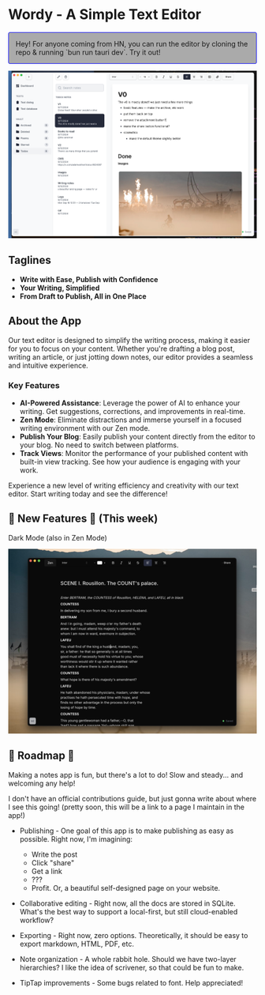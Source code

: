 
# Wordy - A Simple Text Editor

<p style="border:1px solid blue; background: #aaa; border-radius: 3px; padding: 1em;">
Hey! For anyone coming from HN, you can run the editor by cloning the repo & running `bun run tauri dev`. Try it out!
</p>


![Screenshot of the App](./docs/screenshot2.png)

## Taglines
- **Write with Ease, Publish with Confidence**
- **Your Writing, Simplified**
- **From Draft to Publish, All in One Place**

## About the App
Our text editor is designed to simplify the writing process, making it easier for you to focus on your content. Whether you're drafting a blog post, writing an article, or just jotting down notes, our editor provides a seamless and intuitive experience.

### Key Features
- **AI-Powered Assistance**: Leverage the power of AI to enhance your writing. Get suggestions, corrections, and improvements in real-time.
- **Zen Mode**: Eliminate distractions and immerse yourself in a focused writing environment with our Zen mode.
- **Publish Your Blog**: Easily publish your content directly from the editor to your blog. No need to switch between platforms.
- **Track Views**: Monitor the performance of your published content with built-in view tracking. See how your audience is engaging with your work.

Experience a new level of writing efficiency and creativity with our text editor. Start writing today and see the difference!

## 🎉 New Features 🎉 (This week)

Dark Mode (also in Zen Mode)

![Dark Mode](./docs/dark-mode.png)

## 🚧 Roadmap 🚧

Making a notes app is fun, but there's a lot to do! Slow and steady... and welcoming any help!

I don't have an official contributions guide, but just gonna write about where I see this going! (pretty soon, this will be a link to a page I maintain in the app!)

- Publishing - One goal of this app is to make publishing as easy as possible. Right now, I'm imagining:
  - Write the post
  - Click "share"
  - Get a link
  - ???
  - Profit. Or, a beautiful self-designed page on your website.

- Collaborative editing - Right now, all the docs are stored in SQLite. What's the best way to support a local-first, but still cloud-enabled workflow?

- Exporting - Right now, zero options. Theoretically, it should be easy to export markdown, HTML, PDF, etc.

- Note organization - A whole rabbit hole. Should we have two-layer hierarchies? I like the idea of scrivener, so that could be fun to make.

- TipTap improvements - Some bugs related to font. Help appreciated!
